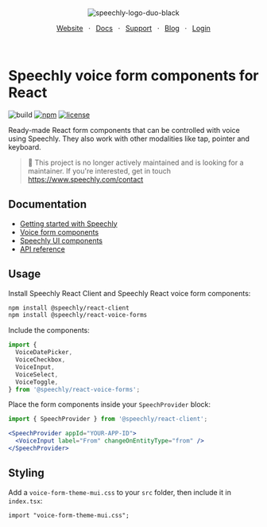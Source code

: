 <div align="center" markdown="1">
<br/>

![speechly-logo-duo-black](https://user-images.githubusercontent.com/2579244/193574443-130d16d6-76f1-4401-90f2-0ed753b39bc0.svg)

[Website](https://www.speechly.com/)
&ensp;&middot;&ensp;
[Docs](https://docs.speechly.com/)
&ensp;&middot;&ensp;
[Support](https://github.com/speechly/speechly/discussions)
&ensp;&middot;&ensp;
[Blog](https://www.speechly.com/blog/)
&ensp;&middot;&ensp;
[Login](https://api.speechly.com/dashboard/)

<br/>
</div>

# Speechly voice form components for React

![build](https://img.shields.io/github/actions/workflow/status/speechly/ui-components/build.yaml?branch=main&logo=github)
[![npm](https://img.shields.io/npm/v/@speechly/react-voice-forms?color=cb3837&logo=npm)](https://www.npmjs.com/package/@speechly/react-voice-forms)
[![license](http://img.shields.io/:license-mit-blue.svg)](/LICENSE)

Ready-made React form components that can be controlled with voice using Speechly. They also work with other modalities like tap, pointer and keyboard.

> 🚧 This project is no longer actively maintained and is looking for a maintainer. If you're interested, get in touch https://www.speechly.com/contact

## Documentation

- [Getting started with Speechly](https://docs.speechly.com/basics/getting-started)
- [Voice form components](https://dreamy-cori-a02de1.netlify.app/ui-components/voice-forms/)
- [Speechly UI components](https://dreamy-cori-a02de1.netlify.app/ui-components/)
- [API reference](./docs/README.md)

## Usage

Install Speechly React Client and Speechly React voice form components:

```bash
npm install @speechly/react-client
npm install @speechly/react-voice-forms
```

Include the components:

```jsx
import {
  VoiceDatePicker,
  VoiceCheckbox,
  VoiceInput,
  VoiceSelect,
  VoiceToggle,
} from '@speechly/react-voice-forms';
```

Place the form components inside your `SpeechProvider` block:

```jsx
import { SpeechProvider } from '@speechly/react-client';

<SpeechProvider appId="YOUR-APP-ID">
  <VoiceInput label="From" changeOnEntityType="from" />
</SpeechProvider>
```

## Styling

Add a `voice-form-theme-mui.css` to your `src` folder, then include it in `index.tsx`:

```
import "voice-form-theme-mui.css";
```

